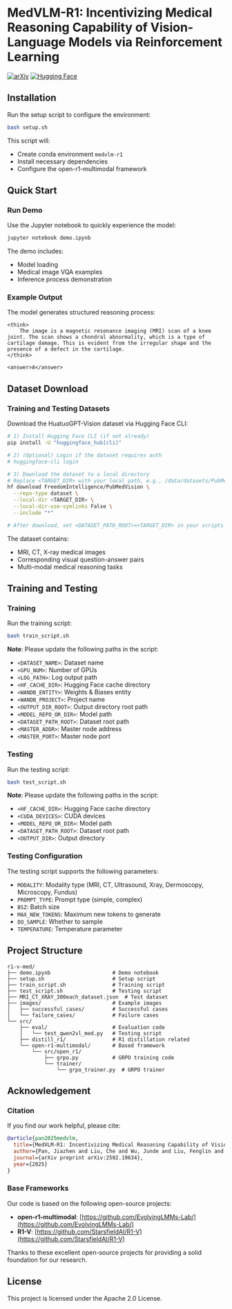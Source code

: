 # MedVLM-R1: Incentivizing Medical Reasoning Capability of Vision-Language Models via Reinforcement Learning


[![arXiv](https://img.shields.io/badge/arXiv-2502.19634-b31b1b.svg)](https://arxiv.org/abs/2502.19634)
[![Hugging Face](https://img.shields.io/badge/🤗%20Hugging%20Face-Model-blue)](https://huggingface.co/JZPeterPan/MedVLM-R1)

## Installation

Run the setup script to configure the environment:

```bash
bash setup.sh
```

This script will:
- Create conda environment `medvlm-r1`
- Install necessary dependencies
- Configure the open-r1-multimodal framework

## Quick Start

### Run Demo

Use the Jupyter notebook to quickly experience the model:

```bash
jupyter notebook demo.ipynb
```

The demo includes:
- Model loading
- Medical image VQA examples
- Inference process demonstration

### Example Output

The model generates structured reasoning process:

```
<think>
    The image is a magnetic resonance imaging (MRI) scan of a knee joint. The scan shows a chondral abnormality, which is a type of cartilage damage. This is evident from the irregular shape and the presence of a defect in the cartilage.
</think>

<answer>A</answer>
```

## Dataset Download

### Training and Testing Datasets

Download the HuatuoGPT-Vision dataset via Hugging Face CLI:

```bash
# 1) Install Hugging Face CLI (if not already)
pip install -U "huggingface_hub[cli]"

# 2) (Optional) Login if the dataset requires auth
# huggingface-cli login

# 3) Download the dataset to a local directory
# Replace <TARGET_DIR> with your local path, e.g., /data/datasets/PubMedVision
hf download FreedomIntelligence/PubMedVision \
  --repo-type dataset \
  --local-dir <TARGET_DIR> \
  --local-dir-use-symlinks False \
  --include "*"

# After download, set <DATASET_PATH_ROOT>=<TARGET_DIR> in your scripts
```

The dataset contains:
- MRI, CT, X-ray medical images
- Corresponding visual question-answer pairs
- Multi-modal medical reasoning tasks

## Training and Testing

### Training

Run the training script:

```bash
bash train_script.sh
```

**Note**: Please update the following paths in the script:
- `<DATASET_NAME>`: Dataset name
- `<GPU_NUM>`: Number of GPUs
- `<LOG_PATH>`: Log output path
- `<HF_CACHE_DIR>`: Hugging Face cache directory
- `<WANDB_ENTITY>`: Weights & Biases entity
- `<WANDB_PROJECT>`: Project name
- `<OUTPUT_DIR_ROOT>`: Output directory root path
- `<MODEL_REPO_OR_DIR>`: Model path
- `<DATASET_PATH_ROOT>`: Dataset root path
- `<MASTER_ADDR>`: Master node address
- `<MASTER_PORT>`: Master node port

### Testing

Run the testing script:

```bash
bash test_script.sh
```

**Note**: Please update the following paths in the script:
- `<HF_CACHE_DIR>`: Hugging Face cache directory
- `<CUDA_DEVICES>`: CUDA devices
- `<MODEL_REPO_OR_DIR>`: Model path
- `<DATASET_PATH_ROOT>`: Dataset root path
- `<OUTPUT_DIR>`: Output directory

### Testing Configuration

The testing script supports the following parameters:
- `MODALITY`: Modality type (MRI, CT, Ultrasound, Xray, Dermoscopy, Microscopy, Fundus)
- `PROMPT_TYPE`: Prompt type (simple, complex)
- `BSZ`: Batch size
- `MAX_NEW_TOKENS`: Maximum new tokens to generate
- `DO_SAMPLE`: Whether to sample
- `TEMPERATURE`: Temperature parameter

## Project Structure

```
r1-v-med/
├── demo.ipynb                    # Demo notebook
├── setup.sh                      # Setup script
├── train_script.sh               # Training script
├── test_script.sh                # Testing script
├── MRI_CT_XRAY_300each_dataset.json  # Test dataset
├── images/                       # Example images
│   ├── successful_cases/         # Successful cases
│   └── failure_cases/            # Failure cases
└── src/
    ├── eval/                     # Evaluation code
    │   └── test_qwen2vl_med.py   # Testing script
    ├── distill_r1/               # R1 distillation related
    └── open-r1-multimodal/       # Based framework
        └── src/open_r1/
            ├── grpo.py           # GRPO training code
            └── trainer/
                └── grpo_trainer.py  # GRPO trainer
```

## Acknowledgement

### Citation

If you find our work helpful, please cite:

```bibtex
@article{pan2025medvlm,
  title={MedVLM-R1: Incentivizing Medical Reasoning Capability of Vision-Language Models (VLMs) via Reinforcement Learning},
  author={Pan, Jiazhen and Liu, Che and Wu, Junde and Liu, Fenglin and Zhu, Jiayuan and Li, Hongwei Bran and Chen, Chen and Ouyang, Cheng and Rueckert, Daniel},
  journal={arXiv preprint arXiv:2502.19634},
  year={2025}
}
```

### Base Frameworks

Our code is based on the following open-source projects:

- **open-r1-multimodal**: [https://github.com/EvolvingLMMs-Lab/](https://github.com/EvolvingLMMs-Lab/)
- **R1-V**: [https://github.com/StarsfieldAI/R1-V](https://github.com/StarsfieldAI/R1-V)

Thanks to these excellent open-source projects for providing a solid foundation for our research.

## License

This project is licensed under the Apache 2.0 License.